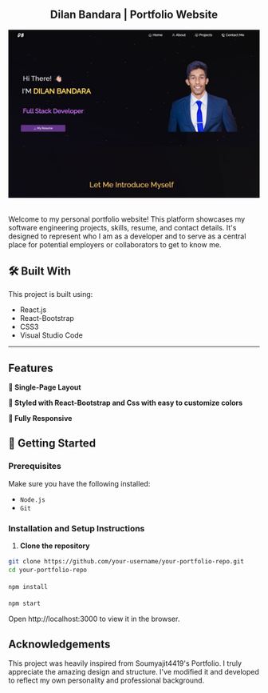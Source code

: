 <h2 align="center">
  Dilan Bandara | Portfolio Website <br/>
</h2>
<div align="center">
  <img alt="Demo" src="./Images/Portfolio.jpg" />
</div>

<br/>

Welcome to my personal portfolio website! This platform showcases my software engineering projects, skills, resume, and contact details. It's designed to represent who I am as a developer and to serve as a central place for potential employers or collaborators to get to know me.


## 🛠 Built With

This project is built using:

- React.js
- React-Bootstrap
- CSS3
- Visual Studio Code

---

## Features

**📖 Single-Page Layout**

**🎨 Styled with React-Bootstrap and Css with easy to customize colors**

**📱 Fully Responsive**


## 🚀 Getting Started

### Prerequisites

Make sure you have the following installed:

- `Node.js`
- `Git`

### Installation and Setup Instructions

1. **Clone the repository**

```bash
git clone https://github.com/your-username/your-portfolio-repo.git
cd your-portfolio-repo

npm install

npm start

```

Open http://localhost:3000 to view it in the browser.



## Acknowledgements

This project was heavily inspired from Soumyajit4419's Portfolio. I truly appreciate the amazing design and structure. I've modified it and developed to reflect my own personality and professional background.